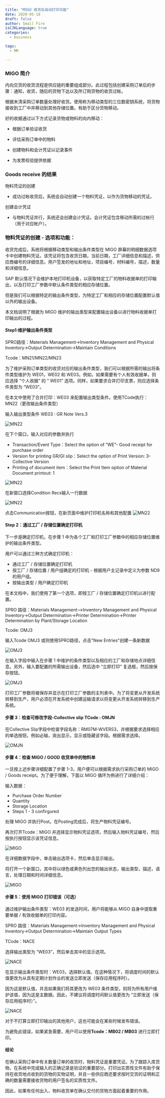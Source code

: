 ```yaml
---
title: "MIGO 收货后自动打印功能"
date: 2020-05-18
draft: false
author: Small Fire
isCJKLanguage: true
categories: 
  - business

tags: 
  - MM

---
```


### MIGO 简介

内向交货的收货流程是供应链的重要组成部分。此过程包括创建采购订单后的步骤：通知，收货，随后的货物下达以及所订购货物的收货过帐。

根据未清采购订单数量处理好收货。使用称为移动类型的三位数密钥系统，将货物接收到工厂中并移动到其他存储位置。有助于区分货物移动。

好的收据通过以下方式记录货物或物料的向内移动：

- 根据订单验证收货

- 评估采购订单中的物料

- 创建物料和会计凭证以记录事件

- 为发票校验提供依据

### Goods receive 的结果

物料凭证的创建

- 成功过帐收货后，系统会自动创建一个物料凭证，以作为货物移动的凭证。

创建会计凭证

- 与物料凭证并行，系统还会创建会计凭证。会计凭证包含移动所需的过帐行（用于对应帐户）。

### 物料凭证的创建 - 选项和功能：

收货完成后，系统将根据移动类型和输出条件类型在 MIGO 屏幕的明细数据选项卡中创建物料凭证。该凭证将包含收货日期，当前日期，工厂详细信息和描述，供应商编号的详细信息。用户签发的地址和地址，项目编号，材料编号，描述，数量和详细信息。

SAP 默认情况下会维护本地打印机设备，以获取特定工厂的物料收据单的打印输出，以及打印工厂参数中默认条件类型的相应存储位置。

但是我们可以根据特定的输出条件类型，为特定工厂和相应的存储位置配置默认值以外的输出设备。

本文档说明了根据为 MIGO 维护的输出类型来配置输出设备以进行物料收据单打印输出的过程。

#### Step1:维护输出条件类型

SPRO路径：Materials Management->Inventory Management and Physical Inventory->Output Determination->Maintain Conditions 

Tcode：MN21/MN22/MN23

为了维护采购订单类型的收货对应的输出条件类型，我们可以根据所需的输出将条件类型维护为 WE01，WE02 和 WE03。例如，如果需要有个人有效收据单，则应选择 “个人收据” 的 “ WE01” 选项。同样，如果要求合并打印支票，则应选择条件类型为 “WE03”。

在本文中使用了合并打印：WE03 来配置输出类型条件。使用TCode执行：MN22（更改输出条件类型）

输入输出类型条件 WE03 : GR Note Vers.3

![MN22](/images/MMGR/MIGO_OUTPUT_DEVICES1.png)

在下个窗口，输入对应的参数并执行

- Transaction/Event Type：Select the option of “WE”- Good receipt for purchase order
- Version for printing GR/GI slip：Select the option of Print Version: 3- Collective Version
- Printing of document item：Select the Print Item option of Material Document printout: 1

![MN22](/images/MMGR/MIGO_OUTPUT_DEVICES2.png)

在新窗口选择Condition Recs输入一行数据

![MN22](/images/MMGR/MIGO_OUTPUT_DEVICES3.png)

点击Communication按钮，在新页面中维护打印机名称和其他配置
![MN22](/images/MMGR/MIGO_OUTPUT_DEVICES4.png)

#### Step 2：通过工厂 / 存储位置确定打印机

下一步是确定打印机，在步骤 1 中为各个工厂和打印工厂参数中的相应存储位置维护的输出条件类型。

用户可以通过三种方式确定打印机：

- 通过工厂 / 存储位置确定打印机
- 按工厂 / 存储位置 / 用户组确定的打印机 - 根据用户主记录中定义为参数 ND9 的用户组。
- 按输出类型 / 用户确定打印机

在本文档中，我们使用了第一个选项，即按工厂 / 存储位置确定打印机以进行配置。

SPRO 路径：Materials Management–>Inventory Management and Physical Inventory->Output Determination->Printer Determination->Printer 
Determination by Plant/Storage Location

Tcode: OMJ3

输入Tcode OMJ3 或则使用SPRO路径，点击"New Entries"创建一条新数据

![OMJ3](/images/MMGR/MIGO_OUTPUT_DEVICES5.png)

在输入字段中输入在步骤 1 中维护的条件类型以及相应的工厂和存储地点详细信息。另外，输入要配置的所需输出设备，然后选中 “立即打印” 复选框，然后按保存按钮。

![OMJ3](/images/MMGR/MIGO_OUTPUT_DEVICES6.png)

打印工厂参数将被保存并显示在打印工厂参数的主列表中。为了将变更从开发系统转移到生产，用户必须在开发系统中创建运输请求以将变更从开发系统转移到生产系统。

#### 步骤 3：检查可修改字段-Collective slip TCode : OMJN

在Collective Slip字段中检查字段名称：RM07M-WVERS3，并根据要求选择相应的单选按钮，例如必输，突出显示，显示或隐藏该字段。根据需求选择。

![OMJN](/images/MMGR/MIGO_OUTPUT_DEVICES7.png)

#### 步骤 4：检查 MIGO / GOOD 收货单中的物料单

一旦按上述步骤详细配置了步骤 1-3，用户便可以根据需求执行采购订单的 MIGO / Goods receipt。为了便于理解，下面以 MIGO 循环为例进行了详细介绍： 

输入数据：

- Purchase Order Number
- Quantity
- Storage Location
- Steps 1 - 3 confirgured

处理 MIGO 并执行Post。在Posting完成后，将生产物料凭证编号。

再次打开Tcode：MIGO 并选择显示物料凭证选项，然后输入物料凭证编号，然后按执行按钮显示该凭证信息。

![MIGO](/images/MMGR/MIGO_OUTPUT_DEVICES8.png)

在详细数据字段中，单击输出选项卡，然后单击显示输出。

将打开一个新窗口，其中将以绿色或黄色列出您的输出状态，输出类型，描述，语言，处理日期和时间详细信息。

![MIGO](/images/MMGR/MIGO_OUTPUT_DEVICES9.png)

#### 步骤 5：使用 MIGO 打印错误（可选）

通过维护输出条件类型：WE03 的发送时间，用户将能够从 MIGO 自身中提取重要单据 / 有效收据单的打印内容。

SPRO 路径：Materials Management->Inventory Management and Physical Inventory->Output Determination->Maintain Output Types

TCode：NACE

选择输出类型为 “WE03”，然后单击其中的显示选项。

![NACE](/images/MMGR/MIGO_OUTPUT_DEVICES10.png)

在显示输出条件类型时：WE03，选择默认值。在这种情况下，将调度时间的默认值更改为从具有定期计划作业的发送立即发送（保存应用程序时）。

因为这是默认值，并且如果我们将其更改为 WE03 条件类型，则将为所有用户维护该值，因为这是主数据。因此，不建议将调度时间默认值更改为 “立即发送（保存应用程序时）”。

![NACE](/images/MMGR/MIGO_OUTPUT_DEVICES11.png)

对于不打算立即打印输出的其他用户，这也可能会在某些时候发布错误。

为避免此错误，如果紧急需要，用户可以使用**Tcode：MB02 / MB03** 进行立即打印。

#### 结论

在确认采购订单中有关数量订单的收货时，物料凭证是重要凭证。为了跟踪入库货物，在系统中完成输入的正确记录是验证的重要部分。打印出实质性文件有助于保持在收货地点收到的货物的实物证明，并且一些供应商还要求按时交货的证明和正确的数量需要接收货物的用户签名的实质性文件。

因此，如果有任何出入，物料收货单在确认交付的货物方面起着重要的作用。